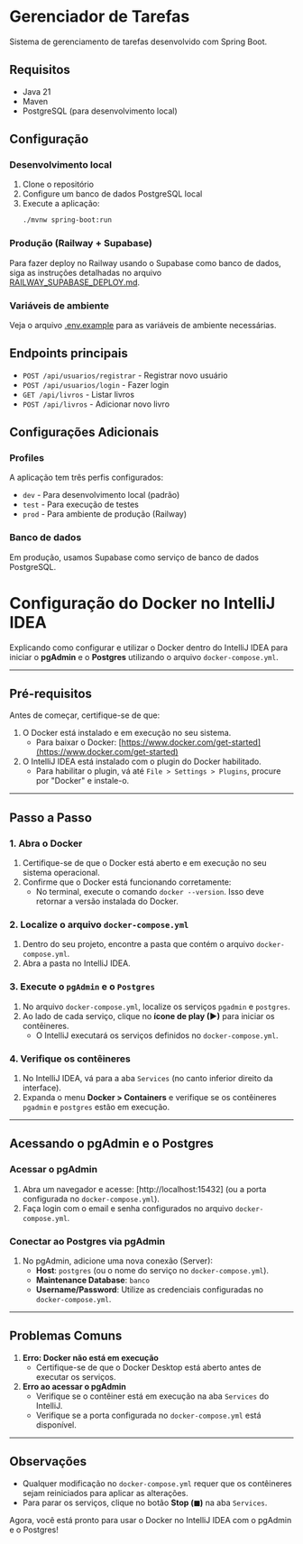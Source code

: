 # Gerenciador de Tarefas

Sistema de gerenciamento de tarefas desenvolvido com Spring Boot.

## Requisitos

- Java 21
- Maven
- PostgreSQL (para desenvolvimento local)

## Configuração

### Desenvolvimento local

1. Clone o repositório
2. Configure um banco de dados PostgreSQL local
3. Execute a aplicação:
   ```bash
   ./mvnw spring-boot:run
   ```

### Produção (Railway + Supabase)

Para fazer deploy no Railway usando o Supabase como banco de dados, siga as instruções detalhadas no arquivo [RAILWAY_SUPABASE_DEPLOY.md](RAILWAY_SUPABASE_DEPLOY.md).

### Variáveis de ambiente

Veja o arquivo [.env.example](.env.example) para as variáveis de ambiente necessárias.

## Endpoints principais

- `POST /api/usuarios/registrar` - Registrar novo usuário
- `POST /api/usuarios/login` - Fazer login
- `GET /api/livros` - Listar livros
- `POST /api/livros` - Adicionar novo livro

## Configurações Adicionais

### Profiles

A aplicação tem três perfis configurados:
- `dev` - Para desenvolvimento local (padrão)
- `test` - Para execução de testes
- `prod` - Para ambiente de produção (Railway)

### Banco de dados

Em produção, usamos Supabase como serviço de banco de dados PostgreSQL.

# Configuração do Docker no IntelliJ IDEA

Explicando como configurar e utilizar o Docker dentro do IntelliJ IDEA para iniciar o **pgAdmin** e o **Postgres** utilizando o arquivo `docker-compose.yml`.

---

## Pré-requisitos

Antes de começar, certifique-se de que:
1. O Docker está instalado e em execução no seu sistema.
    - Para baixar o Docker: [https://www.docker.com/get-started](https://www.docker.com/get-started)
2. O IntelliJ IDEA está instalado com o plugin do Docker habilitado.
    - Para habilitar o plugin, vá até `File > Settings > Plugins`, procure por "Docker" e instale-o.

---

## Passo a Passo

### 1. Abra o Docker
1. Certifique-se de que o Docker está aberto e em execução no seu sistema operacional.
2. Confirme que o Docker está funcionando corretamente:
    - No terminal, execute o comando `docker --version`. Isso deve retornar a versão instalada do Docker.

### 2. Localize o arquivo `docker-compose.yml`
1. Dentro do seu projeto, encontre a pasta que contém o arquivo `docker-compose.yml`.
2. Abra a pasta no IntelliJ IDEA.

### 3. Execute o `pgAdmin` e o `Postgres`
1. No arquivo `docker-compose.yml`, localize os serviços `pgadmin` e `postgres`.
2. Ao lado de cada serviço, clique no **ícone de play (▶)** para iniciar os contêineres.
    - O IntelliJ executará os serviços definidos no `docker-compose.yml`.

### 4. Verifique os contêineres
1. No IntelliJ IDEA, vá para a aba `Services` (no canto inferior direito da interface).
2. Expanda o menu **Docker > Containers** e verifique se os contêineres `pgadmin` e `postgres` estão em execução.

---

## Acessando o pgAdmin e o Postgres

### Acessar o pgAdmin
1. Abra um navegador e acesse: [http://localhost:15432] (ou a porta configurada no `docker-compose.yml`).
2. Faça login com o email e senha configurados no arquivo `docker-compose.yml`.

### Conectar ao Postgres via pgAdmin
1. No pgAdmin, adicione uma nova conexão (Server):
    - **Host**: `postgres` (ou o nome do serviço no `docker-compose.yml`).
    - **Maintenance Database**: `banco`
    - **Username/Password**: Utilize as credenciais configuradas no `docker-compose.yml`.

---

## Problemas Comuns

1. **Erro: Docker não está em execução**
    - Certifique-se de que o Docker Desktop está aberto antes de executar os serviços.
2. **Erro ao acessar o pgAdmin**
    - Verifique se o contêiner está em execução na aba `Services` do IntelliJ.
    - Verifique se a porta configurada no `docker-compose.yml` está disponível.

---

## Observações
- Qualquer modificação no `docker-compose.yml` requer que os contêineres sejam reiniciados para aplicar as alterações.
- Para parar os serviços, clique no botão **Stop (◼)** na aba `Services`.

Agora, você está pronto para usar o Docker no IntelliJ IDEA com o pgAdmin e o Postgres!
